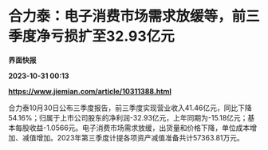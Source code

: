 # 合力泰：电子消费市场需求放缓等，前三季度净亏损扩至32.93亿元
**界面快报**

**2023-10-31 00:13**

**https://www.jiemian.com/article/10311388.html**

合力泰10月30日公布三季度报告，前三季度实现营业收入41.46亿元，同比下降54.16%；归属于上市公司股东的净利润-32.93亿元，上年同期为-15.18亿元；基本每股收益-1.0566元。电子消费市场需求放缓，出货量和价格下降，单位成本增加、减值增加。2023年第三季度计提各项资产减值准备共计57363.81万元。